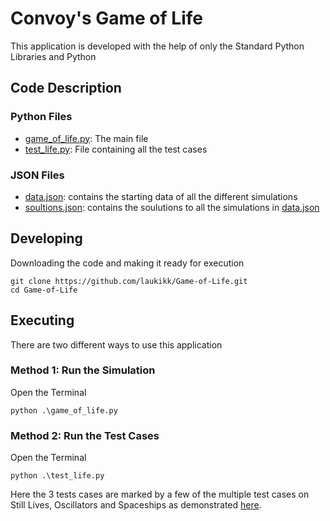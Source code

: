 # Convoy's Game of Life

This application is developed with the help of only the Standard Python Libraries and Python


## Code Description

### Python Files
- [game_of_life.py](game_of_life.py): The main file
- [test_life.py](test_life.py): File containing all the test cases

### JSON Files
- [data.json](data.json): contains the starting data of all the different simulations
- [soultions.json](solutions.json): contains the soulutions to all the simulations in [data.json](data.json)


## Developing

Downloading the code and making it ready for execution

```shell
git clone https://github.com/laukikk/Game-of-Life.git
cd Game-of-Life
```


## Executing
There are two different ways to use this application


### Method 1: Run the Simulation
Open the Terminal

```shell
python .\game_of_life.py
```

### Method 2: Run the Test Cases
Open the Terminal

```shell
python .\test_life.py
```

Here the 3 tests cases are marked by a few of the multiple test cases on Still Lives, Oscillators and Spaceships as demonstrated [here](https://en.wikipedia.org/wiki/Conway%27s_Game_of_Life#Examples_of_patterns).